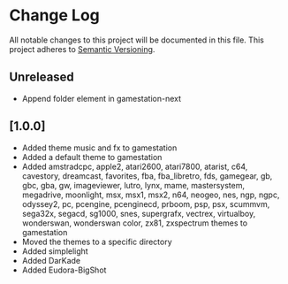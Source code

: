 # Change Log
All notable changes to this project will be documented in this file.
This project adheres to [Semantic Versioning](http://semver.org/).

## Unreleased
- Append folder element in gamestation-next

## [1.0.0]
- Added theme music and fx to gamestation
- Added a default theme to gamestation
- Added amstradcpc, apple2, atari2600, atari7800, atarist, c64, cavestory, dreamcast, favorites, fba, fba_libretro, fds, gamegear, gb, gbc, gba, gw, imageviewer, lutro, lynx, mame, mastersystem, megadrive, moonlight, msx, msx1, msx2, n64, neogeo, nes, ngp, ngpc, odyssey2, pc, pcengine, pcenginecd, prboom, psp, psx, scummvm, sega32x, segacd, sg1000, snes, supergrafx, vectrex, virtualboy, wonderswan, wonderswan color, zx81, zxspectrum themes to gamestation
- Moved the themes to a specific directory
- Added simplelight
- Added DarKade
- Added Eudora-BigShot
